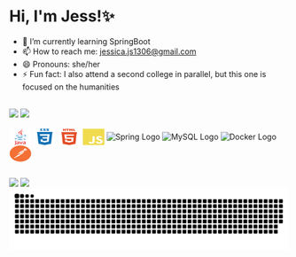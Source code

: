 <div>
  <h1>Hi, I'm Jess!✨
</div>

- 🌱 I’m currently learning SpringBoot
- 📫 How to reach me: jessica.js1306@gmail.com
- 😄 Pronouns: she/her
- ⚡ Fun fact: I also attend a second college in parallel, but this one is focused on the humanities

<br>

<div float="center">
  <img width="40%" src="https://github-readme-stats.vercel.app/api?username=irkaraz&theme=gruvbox&show_icons=true&hide_border=true&count_private=true">
  <img width="36%" src="https://github-readme-stats.vercel.app/api/top-langs/?username=irkaraz&theme=gruvbox&show_icons=true&hide_border=true&layout=compact">
</div>

<div style="display: inline_block"><br>
  <img align="center" alt="Java Logo" height="30" width="40" src="https://github.com/devicons/devicon/blob/master/icons/java/java-original-wordmark.svg"/>
  <img align="center" alt="CSS Logo" height="30" width="40" src="https://github.com/devicons/devicon/blob/master/icons/css3/css3-plain-wordmark.svg"/>
  <img align="center" alt="HTML Logo" height="30" width="40" src="https://github.com/devicons/devicon/blob/master/icons/html5/html5-plain-wordmark.svg"/>
  <img align="center" alt="JavaScript Logo" height="30" width="40" src="https://github.com/devicons/devicon/blob/master/icons/javascript/javascript-plain.svg"/>
  <img align="center" alt="Spring Logo" height="30" width="40" src="https://cdn.jsdelivr.net/gh/devicons/devicon/icons/spring/spring-original.svg"/>
  <img align="center" alt="MySQL Logo" height="30" width="40" src="https://cdn.jsdelivr.net/gh/devicons/devicon/icons/mysql/mysql-original.svg"/>
  <img align="center" alt="Docker Logo" height="30" width="40" src="https://cdn.jsdelivr.net/gh/devicons/devicon/icons/docker/docker-original.svg"/>
  <img align="center" alt="Postman Logo" height="30" width="40" src="https://github.com/devicons/devicon/blob/master/icons/postman/postman-original.svg"/>
</div>

##

<div>
  <a href="https://www.instagram.com/jess.noctua" target="_blank"><img src="https://img.shields.io/badge/Instagram-E4405F?style=for-the-badge&logo=instagram&logoColor=white" target="_blank"></a>
  <a href="https://www.linkedin.com/in/jesantosandrade/" target="_blank"><img src="https://img.shields.io/badge/LinkedIn-0077B5?style=for-the-badge&logo=linkedin&logoColor=white" target="_blank"></a>
</div>

<div>
  <picture>
    <source media="(prefers-color-scheme: dark)" srcset="https://raw.githubusercontent.com/Irkaraz/Irkaraz/output/github-contribution-grid-snake-dark.svg">
    <source media="(prefers-color-scheme: light)" srcset="https://raw.githubusercontent.com/Irkaraz/Irkaraz/output/github-contribution-grid-snake.svg">
    <img alt="github contribution grid snake animation" src="https://raw.githubusercontent.com/Irkaraz/Irkaraz/output/github-contribution-grid-snake.svg">
  </picture>
</div>




